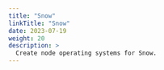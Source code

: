 ```yaml
---
title: "Snow"
linkTitle: "Snow"
date: 2023-07-19
weight: 20
description: >
  Create node operating systems for Snow.
---
```

